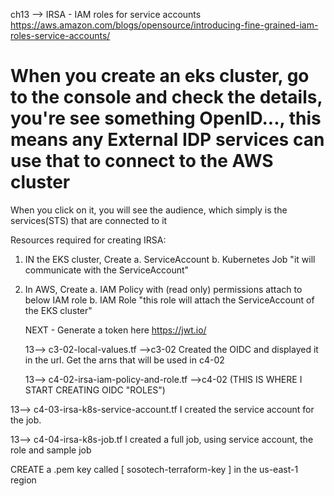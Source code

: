 
ch13
 --> IRSA - IAM roles for service accounts
https://aws.amazon.com/blogs/opensource/introducing-fine-grained-iam-roles-service-accounts/

# When you create an eks cluster, go to the console and check the details, you're see something OpenID..., this means any External IDP services can use that to connect to the AWS cluster
When you click on it, you will see the audience, which simply is the services(STS) that are connected to it

Resources required for creating IRSA:
1. IN the EKS cluster, Create
    a. ServiceAccount
    b. Kubernetes Job "it will communicate with the ServiceAccount"

2. In AWS, Create
    a. IAM Policy with (read only) permissions attach to below IAM role
    b. IAM Role "this role will attach the ServiceAccount of the EKS cluster"

    NEXT - Generate a token here  https://jwt.io/

    13--> c3-02-local-values.tf -->c3-02
    Created the OIDC and displayed it in the url.
    Get the arns that will be used in c4-02

    13--> c4-02-irsa-iam-policy-and-role.tf -->c4-02   (THIS IS WHERE I START CREATING OIDC "ROLES")

13--> c4-03-irsa-k8s-service-account.tf I created the service account for the job. 

13--> c4-04-irsa-k8s-job.tf  I created a full job, using service account, the role and sample job


CREATE a .pem key called [ sosotech-terraform-key ] in the us-east-1 region
